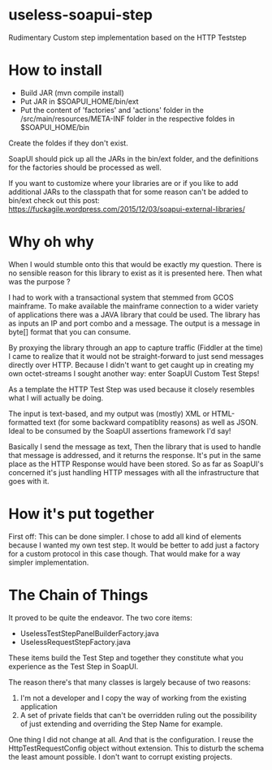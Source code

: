 # useless-soapui-step
Rudimentary Custom step implementation based on the HTTP Teststep

# How to install
- Build JAR (mvn compile install)
- Put JAR in $SOAPUI_HOME/bin/ext
- Put the content of 'factories' and 'actions' folder in the /src/main/resources/META-INF folder in the respective foldes in $SOAPUI_HOME/bin

Create the foldes if they don't exist.

SoapUI should pick up all the JARs in the bin/ext folder, and the definitions for the factories should be processed as well.

If you want to customize where your libraries are or if you like to add additional JARs to the classpath that for some reason can't be added to bin/ext check out this post:
https://fuckagile.wordpress.com/2015/12/03/soapui-external-libraries/

# Why oh why
When I would stumble onto this that would be exactly my question.
There is no sensible reason for this library to exist as it is presented here. Then what was the purpose ?

I had to work with a transactional system that stemmed from GCOS mainframe. To make available the mainframe connection to a wider variety of applications there was a JAVA library that could be used. The library has as inputs an IP and port combo and a message. The output is a message in byte[] format that you can consume.

By proxying the library through an app to capture traffic (Fiddler at the time) I came to realize that it would not be straight-forward to just send messages directly over HTTP. Because I didn't want to get caught up in creating my own octet-streams I sought another way: enter SoapUI Custom Test Steps!

As a template the HTTP Test Step was used because it closely resembles what I will actually be doing.

The input is text-based, and my output was (mostly) XML or HTML-formatted text (for some backward compatiblity reasons) as well as JSON. Ideal to be consumed by the SoapUI assertions framework I'd say!

Basically I send the message as text,
Then the library that is used to handle that message is addressed, and it returns the response.
It's put in the same place as the HTTP Response would have been stored. So as far as SoapUI's concerned it's just handling HTTP messages with all the infrastructure that goes with it.

# How it's put together
First off: This can be done simpler.
I chose to add all kind of elements because I wanted my own test step.
It would be better to add just a factory for a custom protocol in this case though. That would make for a way simpler implementation.


# The Chain of Things
It proved to be quite the endeavor.
The two core items:
- UselessTestStepPanelBuilderFactory.java
- UselessRequestStepFactory.java

These items build the Test Step and together they constitute what you experience as the Test Step in SoapUI.

The reason there's that many classes is largely because of two reasons:
1. I'm not a developer and I copy the way of working from the existing application
2. A set of private fields that can't be overridden ruling out the possibility of just extending and overriding the Step Name for example.

One thing I did not change at all. And that is the configuration. I reuse the HttpTestRequestConfig object without extension. This to disturb the schema the least amount possible. I don't want to corrupt existing projects.
